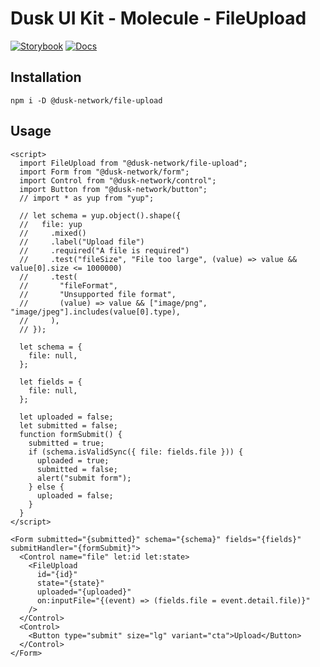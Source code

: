 # Dusk UI Kit - Molecule - FileUpload

[![Storybook](https://img.shields.io/badge/Storybook-Component_Playground-%23FF4785?style=flat&logo=storybook)](https://dusk-network.github.io/dusk-ui-kit/?path=/story/components-atoms-file-upload)
[![Docs](https://img.shields.io/badge/Documentation-%235E35CF?style=flat)](https://dusk-network.github.io/dusk-ui-kit/docs/components/atoms/file-upload)

## Installation

```
npm i -D @dusk-network/file-upload
```

## Usage

<!-- MARKDOWN-AUTO-DOCS:START (CODE:src=../../../examples/src/molecules/file-upload/FileUpload_01.svelte) -->
<!-- The below code snippet is automatically added from ../../../examples/src/molecules/file-upload/FileUpload_01.svelte -->
```svelte
<script>
  import FileUpload from "@dusk-network/file-upload";
  import Form from "@dusk-network/form";
  import Control from "@dusk-network/control";
  import Button from "@dusk-network/button";
  // import * as yup from "yup";

  // let schema = yup.object().shape({
  //   file: yup
  //     .mixed()
  //     .label("Upload file")
  //     .required("A file is required")
  //     .test("fileSize", "File too large", (value) => value && value[0].size <= 1000000)
  //     .test(
  //       "fileFormat",
  //       "Unsupported file format",
  //       (value) => value && ["image/png", "image/jpeg"].includes(value[0].type),
  //     ),
  // });

  let schema = {
    file: null,
  };

  let fields = {
    file: null,
  };

  let uploaded = false;
  let submitted = false;
  function formSubmit() {
    submitted = true;
    if (schema.isValidSync({ file: fields.file })) {
      uploaded = true;
      submitted = false;
      alert("submit form");
    } else {
      uploaded = false;
    }
  }
</script>

<Form submitted="{submitted}" schema="{schema}" fields="{fields}" submitHandler="{formSubmit}">
  <Control name="file" let:id let:state>
    <FileUpload
      id="{id}"
      state="{state}"
      uploaded="{uploaded}"
      on:inputFile="{(event) => (fields.file = event.detail.file)}"
    />
  </Control>
  <Control>
    <Button type="submit" size="lg" variant="cta">Upload</Button>
  </Control>
</Form>
```
<!-- MARKDOWN-AUTO-DOCS:END -->
